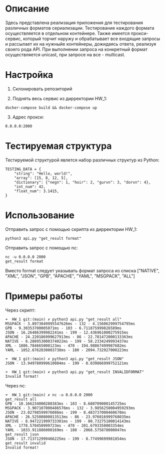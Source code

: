 
# Описание

Здесь представлена реализация приложения для тестирования различных форматов сериализации. Тестирование каждого формата осуществляется в отдельном контейнере. Также имеется прокси-сервис, который торчит наружу и обрабатывает все входящие запросы и рассылает их на нужныйе контейнеры, дожидаясь ответа, реализуя своего рода API. При выполнении запроса на конкретный формат осуществляется unicast, при запросе на все - multicast.

# Настройка

1) Склонировать репозиторий

2) Поднять весь сервис из дирректории HW_1:
```
docker-compose build && docker-compose up
```

3) Адрес прокси:
```
0.0.0.0:2000
```

# Тестируемая структура

Тестируемой структурой явлется набор различных структур из Python:
```
TESTING_DATA = {
    "string": "Hello, world!",
    "array": [15, 8, 12, 5],
    "dictionary": {"negn": 1, "hoir": 2, "gurvn": 3, "dorvn": 4},
    "int_num": 42,
    "float_num": 3.1415,
}
```

# Использование


Отправить запрос с помощью скрипта из дирректории HW_1: 
```
python3 api.py "get_result format"
```

Отправить запрос с помощью nc:

```
nc -u 0.0.0.0 2000
get_result format
```

Вместо format следует указывать формат запроса из списка ["NATIVE", "XML", "JSON", "GPB", "APACHE", "YAML", "MSGPACK", "ALL"]

# Примеры работы

Через скрипт:

```
➜  HW_1 git:(main) ✗ python3 api.py "get_result all"
MSGPACK - 3.8973049995547626ms - 132 - 4.156062999754795ms
GPB - 9.30353700005071ms - 103 - 6.711875999826589ms
JSON - 16.26486399982241ms - 199 - 12.436961000275915ms
APACHE - 24.220186999627913ms - 86 - 22.781472000133363ms
NATIVE - 8.288953000374022ms - 199 - 58.2334249993437ms
XML - 1806.784665000123ms - 470 - 194.98867499987682ms
YAML - 1052.6762030003738ms - 180 - 2094.732927000223ms

➜  HW_1 git:(main) ✗ python3 api.py "get_result JSON"
JSON - 13.949780999610084ms - 199 - 8.039866999752121ms

➜  HW_1 git:(main) ✗ python3 api.py "get_result INVALIDFORMAT"
Invalid format!
```

Через nc:

```
➜  HW_1 git:(main) ✗ nc -u 0.0.0.0 2000
get_result all
GPB - 10.166234000280383ms - 103 - 8.680709000145725ms
MSGPACK - 3.907107000486576ms - 132 - 3.9856250004959293ms
JSON - 23.02798599976086ms - 199 - 8.483737000460678ms
APACHE - 26.52500800013513ms - 86 - 23.976016999768035ms
NATIVE - 8.947221999733301ms - 199 - 80.73275100014143ms
XML - 1778.570450999723ms - 470 - 201.6793350003354ms
YAML - 1033.911886000169ms - 180 - 2068.575878000047ms
get_result json
JSON - 17.713712999466225ms - 199 - 8.77499699981854ms
get_result invalid      
Invalid format!
```



